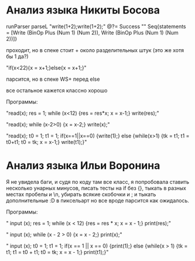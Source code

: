 # Анализ языка Никиты Босова

runParser parseL "write(1+2);write(1+2);" @?= Success "" Seq{statements = [Write (BinOp Plus (Num 1) (Num 2)), Write (BinOp Plus (Num 1) (Num 2))]}

проходит, но в спеке стоит + около разделительных штук (это же хотя бы 1 да?)

"if(x<22){x = x+1;}else{x = x+1;}"

парсится, но в спеке WS+ перед else

все остальное кажется классно хорошо

Программы:

"read(x); res = 1; while (x<12) {res = res*x; x = x-1;} write(res);"

"read(x); while (x-2>0) {x = x-2;} write(x);"

"read(x); t0 = 1; t1 = 1; if(x==1||x==0) {write(1);} else {while(x>1) {tk = t1; t1 = t0+t1; t0 = tk; x = x-1;} write(t1);}"

# Анализ языка Ильи Воронина

Я не увидела баги, и судя по коду там все класс, я попробовала ставить несколько унарных минусов, писать тесты на if без {}, тыкать в разных местах пробелы и \n, убирать всякие скобочки и ; и тыкать дополнительные :D в пиксельарт но все вроде парсится как ожидалось.


Программы:

" input (x); res = 1; while (x < 12) {res = res * x; x = x - 1;} print(res);"

" input (x); while (x - 2 > 0) {x = x - 2;} print(x);"

" input (x); t0 = 1; t1 = 1; if(x == 1 || x == 0) {print(1);} else {while(x > 1) {tk = t1; t1 = t0 + t1; t0 = tk; x = x - 1;} print(t1);}"
